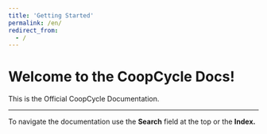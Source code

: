 ```yaml
---
title: 'Getting Started'
permalink: /en/
redirect_from:
  - /
---
```


<div class="jumbotron">
  <h1 class="display-4"><strong>Welcome to the CoopCycle Docs!</strong></h1>
  <p class="lead">This is the Official CoopCycle Documentation.</p>
  <hr class="my-4">
  <p>To navigate the documentation use the <strong>Search</strong> field at the top or the <strong>Index.</strong><!-- or have a look through the <strong>Quick cards</strong> below.--></p>
</div>


<!--
<div class="container">
  <div class="row justify-content-around">
    <div
    style="width:45%;"
      class="card border-primary mb-3 shadow p-3 mb-5 bg-white rounded"
    >
      <div class="card-body text-primary">
        <h2 class="card-title">
          <i class="fa fa-cc-stripe" aria-hidden="true"></i> Stripe
        </h2>
        <hr />
        <p>
          <i class="fa fa-arrow-right" aria-hidden="true"></i>
          Connect Stripe to the Platform
        </p>
        <p class="card-text">
          <i class="fa fa-arrow-right" aria-hidden="true"></i>
          Connect Stripe to a Restaurant
        </p>
        <p>
          <a href="#" class="btn btn-primary" role="button">Button</a>
          <a href="#" class="btn btn-default" role="button">Button</a>
        </p>
      </div>
    </div>
    <div
      style="width:45%;"
      class="card border-primary mb-3 shadow p-3 mb-5 bg-white rounded"
    >
      <div class="card-body text-primary">
        <h2 class="card-title">
          <i class="fa fa-cutlery" aria-hidden="true"></i> Restaurant
        </h2>
        <hr />
        <p>
          <i class="fa fa-arrow-right" aria-hidden="true"></i>
          Set up the Account
        </p>
        <p class="card-text">
          <i class="fa fa-arrow-right" aria-hidden="true"></i>
          Set up the Products
        </p>
        <p>
          <a href="#" class="btn btn-primary" role="button">Button</a>
          <a href="#" class="btn btn-default" role="button">Button</a>
        </p>
      </div>
    </div>
    <div
    style="width:45%;"
      class="card border-primary mb-3 shadow p-3 mb-5 bg-white rounded"
    >
      <div class="card-body text-primary">
        <h2 class="card-title">
          <i class="fa fa-puzzle-piece" aria-hidden="true"></i> Plugins
        </h2>
        <hr />
        <p>
          <i class="fa fa-arrow-right" aria-hidden="true"></i>
          WooCommerce / WordPress
        </p>
        <p class="card-text">
          <i class="fa fa-arrow-right" aria-hidden="true"></i>
          Prestashop
        </p>
        <p>
          <a href="#" class="btn btn-primary" role="button">Button</a>
          <a href="#" class="btn btn-default" role="button">Button</a>
        </p>
      </div>
    </div>
  <div
  style="width:45%;"
      class="card border-primary mb-3 shadow p-3 mb-5 bg-white rounded"
    >
      <div class="card-body text-primary">
        <h2 class="card-title">
          <i class="fa fa-upload" aria-hidden="true"></i> Import
        </h2>
        <hr />
        <p>
          <i class="fa fa-arrow-right" aria-hidden="true"></i>
          Import file with tasks
        </p>
        <p class="card-text">
          <i class="fa fa-arrow-right" aria-hidden="true"></i>
          Import file with products
        </p>
        <p>
          <a href="#" class="btn btn-primary" role="button">Button</a>
          <a href="#" class="btn btn-default" role="button">Button</a>
        </p>
      </div>
    </div>
  </div>
</div>
-->

<!--
    <div class="container">
  <div class="row justify-content-around">
    <div class="card" style="width: 18rem">
      <img
        href="#-active-menu"
        src="https://images.unsplash.com/photo-1593642531955-b62e17bdaa9c?ixid=MnwxMjA3fDF8MHxwaG90by1wYWdlfHx8fGVufDB8fHx8&ixlib=rb-1.2.1&auto=format&fit=crop&w=1050&q=80"
        class="card-img-top"
        alt="..."
      />
      <div class="card-body">
        <h5 class="card-title">Card title</h5>
        <p class="card-text">
          Some quick example text to build on the card title and make up the
          bulk of the card's content.
        </p>
        <a href="#" class="btn btn-primary">Go somewhere</a>
        <a href="#" class="btn btn-primary">Go here</a>
      </div>
    </div>
    <div class="card" style="width: 18rem">
      <img
        href="#-active-menu"
        src="https://images.unsplash.com/photo-1593642531955-b62e17bdaa9c?ixid=MnwxMjA3fDF8MHxwaG90by1wYWdlfHx8fGVufDB8fHx8&ixlib=rb-1.2.1&auto=format&fit=crop&w=1050&q=80"
        class="card-img-top"
        alt="..."
      />
      <div class="card-body">
        <h5 class="card-title">Card title</h5>
        <p class="card-text">
          Some quick example text to build on the card title and make up the
          bulk of the card's content.
        </p>
        <a href="#" class="btn btn-primary">Go somewhere</a>
      </div>
    </div>
  </div>
</div>
-->
